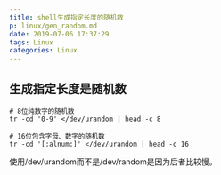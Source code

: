 ```yaml
---
title: shell生成指定长度的随机数
p: linux/gen_random.md
date: 2019-07-06 17:37:29
tags: Linux
categories: Linux
---
```


## 生成指定长度是随机数

```shell
# 8位纯数字的随机数
tr -cd '0-9' </dev/urandom | head -c 8

# 16位包含字母、数字的随机数
tr -cd '[:alnum:]' </dev/urandom | head -c 16
```

使用/dev/urandom而不是/dev/random是因为后者比较慢。
